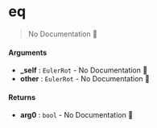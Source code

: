 # eq

> No Documentation 🚧

#### Arguments

- **\_self** : `EulerRot` \- No Documentation 🚧
- **other** : `EulerRot` \- No Documentation 🚧

#### Returns

- **arg0** : `bool` \- No Documentation 🚧
